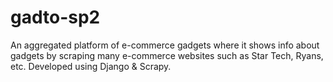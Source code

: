 # gadto-sp2
An aggregated platform of e-commerce gadgets where it shows info about gadgets by scraping many e-commerce websites such as Star Tech, Ryans, etc. Developed using Django & Scrapy.
